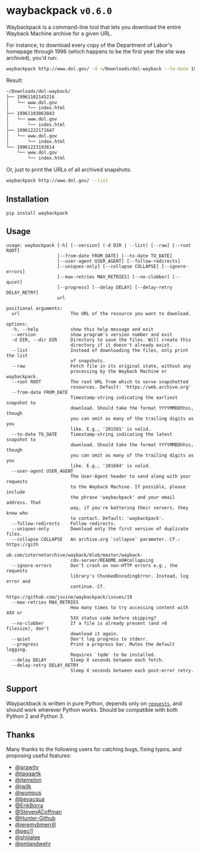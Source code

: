 # waybackpack `v0.6.0`

Waybackpack is a command-line tool that lets you download the entire Wayback Machine archive for a given URL.

For instance, to download every copy of the Department of Labor's homepage through 1996 (which happens to be the first year the site was archived), you'd run:

```sh
waybackpack http://www.dol.gov/ -d ~/Downloads/dol-wayback --to-date 1996
```

Result:

```sh
~/Downloads/dol-wayback/
├── 19961102145216
│   └── www.dol.gov
│       └── index.html
├── 19961103063843
│   └── www.dol.gov
│       └── index.html
├── 19961222171647
│   └── www.dol.gov
│       └── index.html
└── 19961223193614
    └── www.dol.gov
        └── index.html
```

Or, just to print the URLs of all archived snapshots:

```sh
waybackpack http://www.dol.gov/ --list
```

## Installation

```
pip install waybackpack
```

## Usage

```
usage: waybackpack [-h] [--version] (-d DIR | --list) [--raw] [--root ROOT]
                   [--from-date FROM_DATE] [--to-date TO_DATE]
                   [--user-agent USER_AGENT] [--follow-redirects]
                   [--uniques-only] [--collapse COLLAPSE] [--ignore-errors]
                   [--max-retries MAX_RETRIES] [--no-clobber] [--quiet]
                   [--progress] [--delay DELAY] [--delay-retry DELAY_RETRY]
                   url

positional arguments:
  url                   The URL of the resource you want to download.

options:
  -h, --help            show this help message and exit
  --version             show program's version number and exit
  -d DIR, --dir DIR     Directory to save the files. Will create this
                        directory if it doesn't already exist.
  --list                Instead of downloading the files, only print the list
                        of snapshots.
  --raw                 Fetch file in its original state, without any
                        processing by the Wayback Machine or waybackpack.
  --root ROOT           The root URL from which to serve snapshotted
                        resources. Default: 'https://web.archive.org'
  --from-date FROM_DATE
                        Timestamp-string indicating the earliest snapshot to
                        download. Should take the format YYYYMMDDhhss, though
                        you can omit as many of the trailing digits as you
                        like. E.g., '201501' is valid.
  --to-date TO_DATE     Timestamp-string indicating the latest snapshot to
                        download. Should take the format YYYYMMDDhhss, though
                        you can omit as many of the trailing digits as you
                        like. E.g., '201604' is valid.
  --user-agent USER_AGENT
                        The User-Agent header to send along with your requests
                        to the Wayback Machine. If possible, please include
                        the phrase 'waybackpack' and your email address. That
                        way, if you're battering their servers, they know who
                        to contact. Default: 'waybackpack'.
  --follow-redirects    Follow redirects.
  --uniques-only        Download only the first version of duplicate files.
  --collapse COLLAPSE   An archive.org `collapse` parameter. Cf.: https://gith
                        ub.com/internetarchive/wayback/blob/master/wayback-
                        cdx-server/README.md#collapsing
  --ignore-errors       Don't crash on non-HTTP errors e.g., the requests
                        library's ChunkedEncodingError. Instead, log error and
                        continue. Cf.
                        https://github.com/jsvine/waybackpack/issues/19
  --max-retries MAX_RETRIES
                        How many times to try accessing content with 4XX or
                        5XX status code before skipping?
  --no-clobber          If a file is already present (and >0 filesize), don't
                        download it again.
  --quiet               Don't log progress to stderr.
  --progress            Print a progress bar. Mutes the default logging.
                        Requires `tqdm` to be installed.
  --delay DELAY         Sleep X seconds between each fetch.
  --delay-retry DELAY_RETRY
                        Sleep X seconds between each post-error retry.
```

## Support

Waypackback is written in pure Python, depends only on [`requests`](docs.python-requests.org), and should work wherever Python works. Should be compatible with both Python 2 and Python 3.

## Thanks

Many thanks to the following users for catching bugs, fixing typos, and proposing useful features:

- [@grawity](https://github.com/grawity)
- [@taggartk](https://github.com/taggartk)
- [@jtemplon](https://github.com/jtemplon)
- [@jwilk](https://github.com/jwilk)
- [@wumpus](https://github.com/wumpus)
- [@bevacqua](https://github.com/bevacqua)
- [@ErikBorra](https://github.com/ErikBorra)
- [@StevenACoffman](https://github.com/StevenACoffman)
- [@Hunter-Github](https://github.com/Hunter-Github)
- [@jeremybmerrill](https://github.com/jeremybmerrill)
- [@peci1](https://github.com/peci1)
- [@shijialee](https://github.com/shijialee)
- [@pmlandwehr](https://github.com/pmlandwehr)
